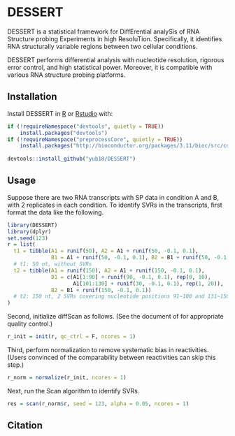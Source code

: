
<!-- README.md is generated from README.Rmd. Please edit that file -->

# DESSERT

<!-- badges: start -->

<!-- badges: end -->

DESSERT is a statistical framework for DiffErential analySis of RNA
Structure probing Experiments in high ResoluTion. Specifically, it
identifies RNA structurally variable regions between two cellular
conditions.

DESSERT performs differential analysis with nucleotide resolution,
rigorous error control, and high statistical power. Moreover, it is
compatible with various RNA structure probing platforms.

## Installation

Install DESSERT in [R](https://cran.r-project.org/) or
[Rstudio](https://www.rstudio.com/products/rstudio/) with:

``` r
if (!requireNamespace("devtools", quietly = TRUE))
    install.packages("devtools")
if (!requireNamespace("preprocessCore", quietly = TRUE))
    install.packages("http://bioconductor.org/packages/3.11/bioc/src/contrib/preprocessCore_1.50.0.tar.gz")
    
devtools::install_github("yub18/DESSERT")
```

## Usage

Suppose there are two RNA transcripts with SP data in condition A and B,
with 2 replicates in each condition. To identify SVRs in the
transcripts, first format the data like the following.

``` r
library(DESSERT)
library(dplyr)
set.seed(123)
r = list(
  t1 = tibble(A1 = runif(50), A2 = A1 + runif(50, -0.1, 0.1),
              B1 = A1 + runif(50, -0.1, 0.1), B2 = B1 + runif(50, -0.1, 0.1)),
  # t1: 50 nt, without SVRs
  t2 = tibble(A1 = runif(150), A2 = A1 + runif(150, -0.1, 0.1),
              B1 = c(A1[1:90] + runif(90, -0.1, 0.1), rep(0, 10), 
                     A1[101:130] + runif(30, -0.1, 0.1), rep(1, 20)), 
              B2 = B1 + runif(150, -0.1, 0.1))
  # t2: 150 nt, 2 SVRs covering nucleotide positions 91~100 and 131~150
)
```

Second, initialize diffScan as follows. (See the document of  for
appropriate quality control.)

``` r
r_init = init(r, qc_ctrl = F, ncores = 1)
```

Third, perform normalization to remove systematic bias in reactivities.
(Users convinced of the comparability between reactivities can skip this
step.)

``` r
r_norm = normalize(r_init, ncores = 1)
```

Next, run the Scan algorithm to identify SVRs.

``` r
res = scan(r_norm$r, seed = 123, alpha = 0.05, ncores = 1)
```

## Citation
